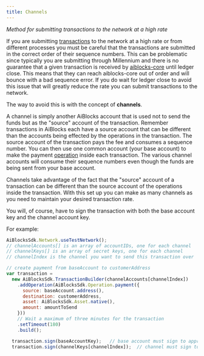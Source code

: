 ```yaml
---
title: Channels
---
```

*Method for submitting transactions to the network at a high rate*

If you are submitting [transactions](./concepts/transactions.md) to the network at a high rate or from different processes you must be careful that the transactions are submitted in the correct order of their sequence numbers. This can be problematic since typically you are submitting through Millennium and there is no guarantee that a given transaction is received by [aiblocks-core](https://github.com/aiblocks/aiblocks-core) until ledger close. This means that they can reach aiblocks-core out of order and will bounce with a bad sequence error. If you do wait for ledger close to avoid this issue that will greatly reduce the rate you can submit transactions to the network.

The way to avoid this is with the concept of **channels**.

A channel is simply another AiBlocks account that is used not to send the funds but as the "source" account of the transaction. Remember transactions in AiBlocks each have a source account that can be different than the accounts being effected by the operations in the transaction. The source account of the transaction pays the fee and consumes a sequence number. You can then use one common account (your base account) to make the payment [operation](./concepts/operations.md) inside each transaction. The various channel accounts will consume their sequence numbers even though the funds are being sent from your base account.

Channels take advantage of the fact that the "source" account of a transaction can be different than the source account of the operations inside the transaction. With this set up you can make as many channels as you need to maintain your desired transaction rate.

You will, of course, have to sign the transaction with both the base account key and the channel account key.

For example:
```js
AiBlocksSdk.Network.useTestNetwork();
// channelAccounts[] is an array of accountIDs, one for each channel
// channelKeys[] is an array of secret keys, one for each channel
// channelIndex is the channel you want to send this transaction over

// create payment from baseAccount to customerAddress
var transaction =
  new AiBlocksSdk.TransactionBuilder(channelAccounts[channelIndex])
    .addOperation(AiBlocksSdk.Operation.payment({
      source: baseAccount.address(),
      destination: customerAddress,
      asset: AiBlocksSdk.Asset.native(),
      amount: amountToSend
    }))
    // Wait a maximum of three minutes for the transaction
    .setTimeout(180)
    .build();

  transaction.sign(baseAccountKey);   // base account must sign to approve the payment
  transaction.sign(channelKeys[channelIndex]);  // channel must sign to approve it being the source of the transaction
```
